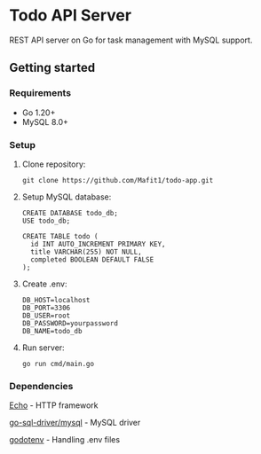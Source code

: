# Todo API Server

REST API server on Go for task management with MySQL support.

## Getting started

### Requirements
- Go 1.20+
- MySQL 8.0+

### Setup
1. Clone repository:
   ```
   git clone https://github.com/Mafit1/todo-app.git
   ```
   
2. Setup MySQL database:
   ```
   CREATE DATABASE todo_db;
   USE todo_db;

   CREATE TABLE todo (
     id INT AUTO_INCREMENT PRIMARY KEY,
     title VARCHAR(255) NOT NULL,
     completed BOOLEAN DEFAULT FALSE
   );
   ```
   
3. Create .env:
   ```
   DB_HOST=localhost
   DB_PORT=3306
   DB_USER=root
   DB_PASSWORD=yourpassword
   DB_NAME=todo_db
   ```

4. Run server:
   ```
   go run cmd/main.go
   ```

### Dependencies
[Echo](https://echo.labstack.com/) - HTTP framework

[go-sql-driver/mysql](https://github.com/go-sql-driver/mysql) - MySQL driver

[godotenv](https://github.com/joho/godotenv) - Handling .env files

